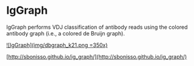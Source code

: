# IgGraph

IgGraph performs VDJ classification of antibody reads using the colored antibody graph (i.e., a colored de Bruijn graph).

[![IgGraph](img/dbgraph_k21.png =350x)](http://sbonisso.github.io/ig_graph)

[http://sbonisso.github.io/ig_graph/](http://sbonisso.github.io/ig_graph/)
